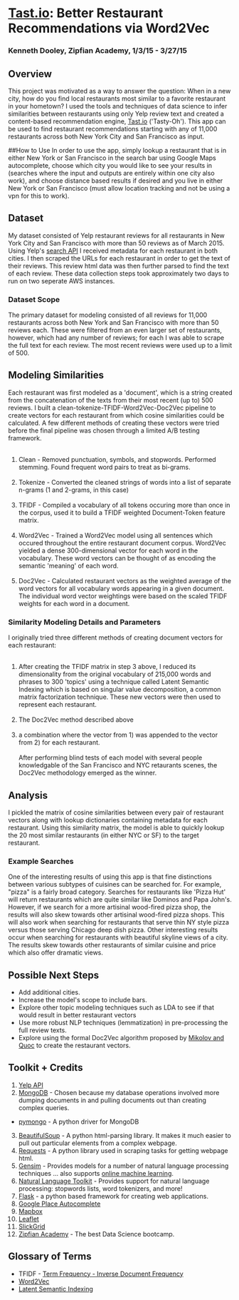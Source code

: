 # [Tast.io](http://tast.io): Better Restaurant Recommendations via Word2Vec

### Kenneth Dooley, Zipfian Academy, 1/3/15 - 3/27/15

## Overview
This project was motivated as a way to answer the question: When in a new city, how do you find local restaurants most similar to a favorite restaurant in your hometown?  I used the tools and techniques of data science to infer similarities between restaurants using only Yelp review text and created a content-based recommendation engine, [Tast.io](http://tast.io) ('Tasty-Oh').  This app can be used to find restaurant recommendations starting with any of 11,000 restaurants across both New York City and San Francisco as input.

##How to Use
In order to use the app, simply lookup a restaurant that is in either New York or San Francisco in the search bar using Google Maps autocomplete, choose which city you would like to see your results in (searches where the input and outputs are entirely within one city also work), and choose distance based results if desired and you live in either New York or San Francisco (must allow location tracking and not be using a vpn for this to work).

## Dataset
My dataset consisted of Yelp restaurant reviews for all restaurants in New York City and San Francisco with more than 50 reviews as of March 2015. Using Yelp's [search API](https://www.yelp.com/developers/documentation/v2/search_api) I received metadata for each restaurant in both cities.  I then scraped the URLs for each restaurant in order to get the text of their reviews.  This review html data was then further parsed to find the text of each review.  These data collection steps took approximately two days to run on two seperate AWS instances.

### Dataset Scope
The primary dataset for modeling consisted of all reviews for 11,000 restaurants across both New York and San Francisco with more than 50 reviews each. These were filtered from an even larger set of restaurants, however, which had any number of reviews; for each I was able to scrape the full text for each review. The most recent reviews were used up to a limit of 500.

## Modeling Similarities
Each restaurant was first modeled as a 'document', which is a string created from the concatenation of the texts from their most recent (up to) 500 reviews.  I built a clean-tokenize-TFIDF-Word2Vec-Doc2Vec pipeline to create vectors for each restaurant from which cosine similarities could be calculated.  A few different methods of creating these vectors were tried before the final pipeline was chosen through a limited A/B testing framework.
<br><br>
1. Clean - Removed punctuation, symbols, and stopwords.  Performed stemming.  Found frequent word pairs to treat as bi-grams.
<br><br>
2. Tokenize - Converted the cleaned strings of words into a list of separate n-grams (1 and 2-grams, in this case)
<br><br>
3. TFIDF - Compiled a vocabulary of all tokens occuring more than once in the corpus, used it to build a TFIDF weighted Document-Token feature matrix.
<br><br>
4. Word2Vec - Trained a Word2Vec model using all sentences which occured throughout the entire restaurant document corpus.  Word2Vec yielded a dense 300-dimensional vector for each word in the vocabulary.  These word vectors can be thought of as encoding the semantic 'meaning' of each word.
<br><br>
5. Doc2Vec - Calculated restaurant vectors as the weighted average of the word vectors for all vocabulary words appearing in a given document.  The individual word vector weightings were based on the scaled TFIDF weights for each word in a document. 


### Similarity Modeling Details and Parameters
I originally tried three different methods of creating document vectors for each restaurant:
<br><br>
1) After creating the TFIDF matrix in step 3 above, I reduced its dimensionality from the original vocabulary of 215,000 words and phrases to 300 'topics' using a technique called Latent Semantic Indexing which is based on singular value decomposition, a common matrix factorization technique.  These new vectors were then used to represent each restaurant.
<br><br>
2) The Doc2Vec method described above
<br><br>
3) a combination where the vector from 1) was appended to the vector from 2) for each restaurant.
<br><br>
After performing blind tests of each model with several people knowledgable of the San Francisco and NYC retaurants scenes, the Doc2Vec methodology emerged as the winner.

## Analysis
I pickled the matrix of cosine similarities between every pair of restaurant vectors along with lookup dictionaries containing metadata for each restaurant.  Using this similarity matrix, the model is able to quickly lookup the 20 most similar restaurants (in either NYC or SF) to the target restaurant.


### Example Searches
One of the interesting results of using this app is that fine distinctions between various subtypes of cuisines can be searched for.  For example, "pizza" is a fairly broad category.  Searches for restaurants like 'Pizza Hut' will return restaurants which are quite similar like Dominos and Papa John's.  However, if we search for a more artisinal wood-fired pizza shop, the results will also skew towards other artisinal wood-fired pizza shops.  This will also work when searching for restaurants that serve thin NY style pizza versus those serving Chicago deep dish pizza.  Other interesting results occur when searching for restaurants with beautiful skyline views of a city.  The results skew towards other restaurants of similar cuisine and price which also offer dramatic views.

## Possible Next Steps
* Add additional cities.
* Increase the model's scope to include bars.
* Explore other topic modeling techniques such as LDA to see if that would result in better restaurant vectors
* Use more robust NLP techniques (lemmatization) in pre-processing the full review texts.
* Explore using the formal Doc2Vec algorithm proposed by [Mikolov and Quoc](http://cs.stanford.edu/~quocle/paragraph_vector.pdf) to create the restaurant vectors.

## Toolkit + Credits
1. [Yelp API](https://www.yelp.com/developers/documentation/v2/search_api) 
2. [MongoDB](http://www.mongodb.org/) - Chosen because my database operations involved more dumping documents in and pulling documents out than creating complex queries.
  * [pymongo](https://github.com/mongodb/mongo-python-driver) - A python driver for MongoDB
3. [BeautifulSoup](http://www.crummy.com/software/BeautifulSoup/) - A python html-parsing library. It makes it much easier to pull out particular elements from a complex webpage.
4. [Requests](http://docs.python-requests.org/en/latest/) - A python library used in scraping tasks for getting webpage html.
4. [Gensim](https://radimrehurek.com/gensim/) - Provides models for a number of natural language processing techniques ... also supports [online machine learning](http://en.wikipedia.org/wiki/Online_machine_learning).
5. [Natural Language Toolkit](http://www.nltk.org/) - Provides support for natural language processing: stopwords lists, word tokenizers, and more!
6. [Flask](http://flask.pocoo.org/) - a python based framework for creating web applications.
7. [Google Place Autocomplete](https://developers.google.com/places/documentation/autocomplete)
8. [Mapbox](https://www.mapbox.com/)
9. [Leaflet](http://leafletjs.com/)
10. [SlickGrid](https://github.com/mleibman/SlickGrid)
11. [Zipfian Academy](http://www.zipfianacademy.com/) - The best Data Science bootcamp. 

## Glossary of Terms
* TFIDF - [Term Frequency - Inverse Document Frequency](http://en.wikipedia.org/wiki/Tf%E2%80%93idf)
* [Word2Vec](https://code.google.com/p/word2vec/)
* [Latent Semantic Indexing](http://en.wikipedia.org/wiki/Latent_semantic_indexing)
